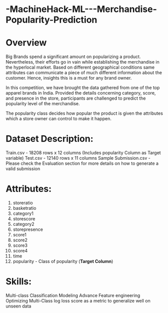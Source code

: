 # -MachineHack-ML---Merchandise-Popularity-Prediction

# Overview

Big Brands spend a significant amount on popularizing a product. Nevertheless, their efforts go in vain while establishing the merchandise in the hyperlocal market. Based on different geographical conditions same attributes can communicate a piece of much different information about the customer. Hence, insights this is a must for any brand owner.

In this competition, we have brought the data gathered from one of the top apparel brands in India. Provided the details concerning category, score, and presence in the store, participants are challenged to predict the popularity level of the merchandise.

The popularity class decides how popular the product is given the attributes which a store owner can control to make it happen.

# Dataset Description:

Train.csv - 18208 rows x 12 columns (Includes popularity Column as Target variable)
Test.csv - 12140 rows x 11 columns
Sample Submission.csv - Please check the Evaluation section for more details on how to generate a valid submission

# Attributes:

  1. storeratio
  2. basketratio
  3. category1 
  4. storescore
  5. category2 
  6. storepresence
  7. score1 
  8. score2
  9. score3 
  10. score4
  11. time
  12. popularity - Class of popularity (**Target Column**)

# Skills:
Multi-class Classification Modeling
Advance Feature engineering
Optimizing Multi-Class log loss score as a metric to generalize well on unseen data



